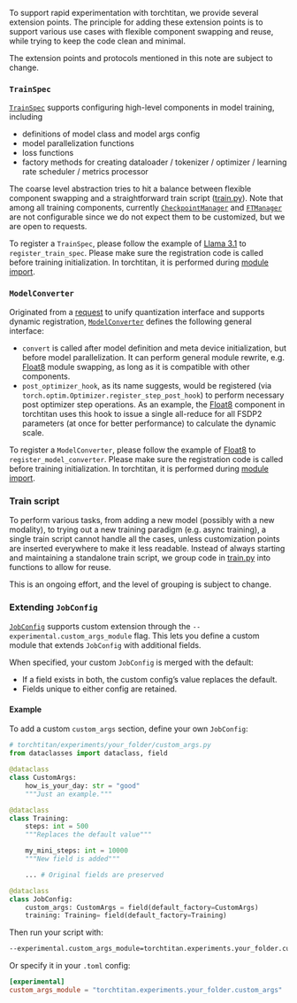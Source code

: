 To support rapid experimentation with torchtitan, we provide several extension points. The principle for adding these extension points is to support various use cases with flexible component swapping and reuse, while trying to keep the code clean and minimal.

The extension points and protocols mentioned in this note are subject to change.


### `TrainSpec`

[`TrainSpec`](../torchtitan/protocols/train_spec.py) supports configuring high-level components in model training, including
- definitions of model class and model args config
- model parallelization functions
- loss functions
- factory methods for creating dataloader / tokenizer / optimizer / learning rate scheduler / metrics processor

The coarse level abstraction tries to hit a balance between flexible component swapping and a straightforward train script ([train.py](../torchtitan/train.py)).
Note that among all training components, currently [`CheckpointManager`](../torchtitan/components/checkpoint.py) and [`FTManager`](../torchtitan/components/ft.py) are not configurable since we do not expect them to be customized, but we are open to requests.

To register a `TrainSpec`, please follow the example of [Llama 3.1](../torchtitan/models/llama3/__init__.py) to `register_train_spec`. Please make sure the registration code is called before training initialization. In torchtitan, it is performed during  [module import](../torchtitan/__init__.py).


### `ModelConverter`

Originated from a [request](https://github.com/pytorch/torchtitan/issues/790) to unify quantization interface and supports dynamic registration,
[`ModelConverter`](../torchtitan/protocols/model_converter.py) defines the following general interface:
- `convert` is called after model definition and meta device initialization, but before model parallelization. It can perform general module rewrite, e.g. [Float8](../torchtitan/components/float8.py) module swapping, as long as it is compatible with other components.
- `post_optimizer_hook`, as its name suggests, would be registered (via `torch.optim.Optimizer.register_step_post_hook`) to perform necessary post optimizer step operations. As an example, the [Float8](../torchtitan/components/float8.py) component in torchtitan uses this hook to issue a single all-reduce for all FSDP2 parameters (at once for better performance) to calculate the dynamic scale.

To register a `ModelConverter`, please follow the example of [Float8](../torchtitan/components/float8.py) to `register_model_converter`. Please make sure the registration code is called before training initialization. In torchtitan, it is performed during  [module import](../torchtitan/__init__.py).


### Train script

To perform various tasks, from adding a new model (possibly with a new modality), to trying out a new training paradigm (e.g. async training), a single train script cannot handle all the cases, unless customization points are inserted everywhere to make it less readable. Instead of always starting and maintaining a standalone train script, we group code in [train.py](../torchtitan/train.py) into functions to allow for reuse.

This is an ongoing effort, and the level of grouping is subject to change.


### Extending `JobConfig`

[`JobConfig`](../torchtitan/config_manager.py) supports custom extension through the `--experimental.custom_args_module` flag.
This lets you define a custom module that extends `JobConfig` with additional fields.

When specified, your custom `JobConfig` is merged with the default:
- If a field exists in both, the custom config’s value replaces the default.
- Fields unique to either config are retained.

#### Example

To add a custom `custom_args` section, define your own `JobConfig`:

```python
# torchtitan/experiments/your_folder/custom_args.py
from dataclasses import dataclass, field

@dataclass
class CustomArgs:
    how_is_your_day: str = "good"
    """Just an example."""

@dataclass
class Training:
    steps: int = 500
    """Replaces the default value"""

    my_mini_steps: int = 10000
    """New field is added"""

    ... # Original fields are preserved

@dataclass
class JobConfig:
    custom_args: CustomArgs = field(default_factory=CustomArgs)
    training: Training= field(default_factory=Training)
```

Then run your script with:

```bash
--experimental.custom_args_module=torchtitan.experiments.your_folder.custom_args
```

Or specify it in your `.toml` config:

```toml
[experimental]
custom_args_module = "torchtitan.experiments.your_folder.custom_args"
```
